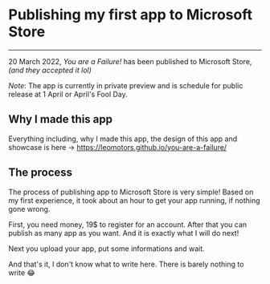 # Publishing my first app to Microsoft Store
---

<p class="lead">
20 March 2022, <em>You are a Failure!</em> has been published to Microsoft Store,
<em>(and they accepted it lol)</em>
</p>

*Note*: The app is currently in private preview and is schedule for public release
at 1 April or April's Fool Day.

## Why I made this app

Everything including, why I made this app, the design of this app and showcase
is here -> https://leomotors.github.io/you-are-a-failure/

## The process

The process of publishing app to Microsoft Store is very simple!
Based on my first experience, it took about an hour to get your app running,
if nothing gone wrong.

First, you need money, 19$ to register for an account. After that you can publish
as many app as you want. And it is exactly what I will do next!

Next you upload your app, put some informations and wait.

And that's it, I don't know what to write here. There is barely nothing to write 😂
